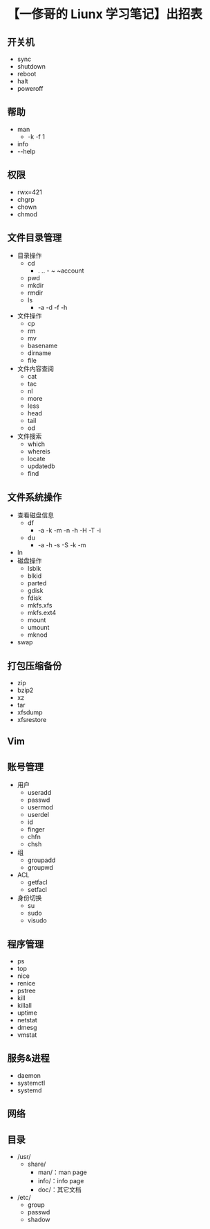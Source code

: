 # 【一俢哥的 Liunx 学习笔记】出招表

## 开关机
* sync
* shutdown
* reboot
* halt
* poweroff

## 帮助
* man
    * -k -f 1 
* info
* --help

## 权限
* rwx=421
* chgrp
* chown
* chmod

## 文件目录管理
* 目录操作
    * cd
        * . .. - ~ ~account
    * pwd
    * mkdir
    * rmdir
    * ls
        * -a -d -f -h
* 文件操作
    * cp
    * rm
    * mv
    * basename
    * dirname
    * file
* 文件内容查阅
    * cat
    * tac
    * nl
    * more
    * less
    * head
    * tail
    * od
* 文件搜索
    * which
    * whereis
    * locate
    * updatedb
    * find

## 文件系统操作
* 查看磁盘信息
    * df
        * -a -k -m -n -h -H -T -i
    * du
        * -a -h -s -S -k -m
* ln
* 磁盘操作
    * lsblk
    * blkid
    * parted
    * gdisk
    * fdisk
    * mkfs.xfs
    * mkfs.ext4
    * mount
    * umount
    * mknod
* swap

## 打包压缩备份
* zip
* bzip2
* xz
* tar
* xfsdump
* xfsrestore

## Vim

## 账号管理
* 用户
    * useradd
    * passwd
    * usermod
    * userdel
    * id
    * finger
    * chfn
    * chsh
* 组
    * groupadd
    * groupwd
* ACL
    * getfacl
    * setfacl
* 身份切换
    * su
    * sudo
    * visudo

## 程序管理
* ps
* top
* nice
* renice
* pstree
* kill
* killall
* uptime
* netstat
* dmesg
* vmstat


## 服务&进程
* daemon
* systemctl
* systemd

## 网络

## 目录

* /usr/
    * share/
        * man/：man page
        * info/：info page
        * doc/：其它文档
* /etc/
    * group
    * passwd
    * shadow